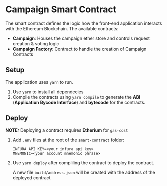 # Campaign Smart Contract

The smart contract defines the logic how the front-end application interacts
with the Ethereum Blockchain. The available contracts:

- **Campaign**: Houses the campaign ether store and controls request creation &
  voting logic
- **Campaign Factory**: Contract to handle the creation of Campaign Contracts

## Setup

The application uses `yarn` to run.

1. Use `yarn` to install all dependecies
2. Compile the contracts using `yarn compile` to generate the **ABI**
   (**Application Bycode Interface**) and **bytecode** for the contracts.

## Deploy

**NOTE:** Deploying a contract requires **Etherium** for `gas-cost`

1. Add `.env` files at the root of the `smart-contract` folder:
   ```
   INFURA_API_KEY=<your infura api key>
   MNEMONIC=<your account mnemonic phrase>
   ```
2. Use `yarn deploy` after compliling the contract to deploy the contract.

   A new file `build/address.json` will be created with the address of the
   deployed contract
